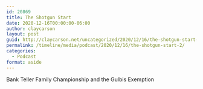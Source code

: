 ```yaml
---
id: 20869
title: The Shotgun Start
date: 2020-12-16T00:00:00-06:00
author: claycarson
layout: post
guid: http://claycarson.net/uncategorized/2020/12/16/the-shotgun-start-2/
permalink: /timeline/media/podcast/2020/12/16/the-shotgun-start-2/
categories:
  - Podcast
format: aside
---
```

<div class="media-details">Bank Teller Family Championship and the Gulbis Exemption</div>

<div class="media-creator"></div>

<div class="media-rating"></div>